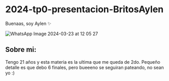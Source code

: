 # 2024-tp0-presentacion-BritosAylen
Buenaas, soy Aylen ✨

![WhatsApp Image 2024-03-23 at 12 05 27](https://github.com/pdepjm/2024-tp0-presentacion-BritosAylen/assets/129458999/e526dd27-b60a-4dc3-93a9-614debfec0f2)

## Sobre mi:
Tengo 21 años y esta materia es la ultima que me queda de 2do. Pequeño detalle es que debo 6 finales, pero bueeeno se seguiran pateando, no sean yo :)


